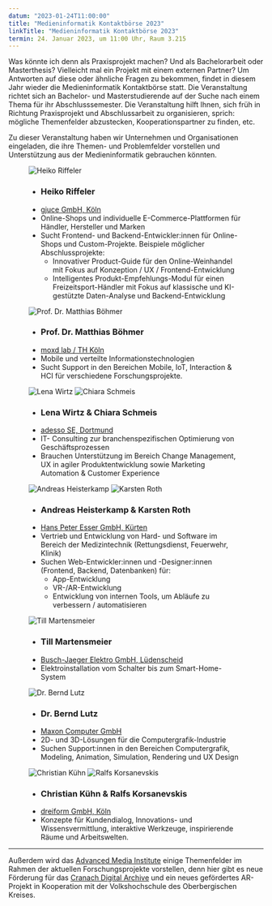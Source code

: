 ```yaml
---
datum: "2023-01-24T11:00:00"
title: "Medieninformatik Kontaktbörse 2023"
linkTitle: "Medieninformatik Kontaktbörse 2023"
termin: 24. Januar 2023, um 11:00 Uhr, Raum 3.215
---
```


Was könnte ich denn als Praxisprojekt machen? Und als Bachelorarbeit oder Masterthesis? Vielleicht mal ein Projekt mit einem externen Partner? Um Antworten auf diese oder ähnliche Fragen zu bekommen, findet in diesem Jahr wieder die Medieninformatik Kontaktbörse statt. Die Veranstaltung richtet sich an Bachelor- und Masterstudierende auf der Suche nach einem Thema für ihr Abschlusssemester. Die Veranstaltung hilft Ihnen, sich früh in Richtung Praxisprojekt und Abschlussarbeit zu organisieren, sprich: mögliche Themenfelder abzustecken, Kooperationspartner zu finden, etc.

Zu dieser Veranstaltung haben wir Unternehmen und Organisationen eingeladen, die ihre Themen- und Problemfelder vorstellen und Unterstützung aus der Medieninformatik gebrauchen könnten.

<div class="mi-speaker-overview">

<figure class="mi-teaser-speaker speaker">
    <img src="./images/heiko.jpg" alt="Heiko Riffeler">
    <figcaption>
        <ul class="speaker-about-list">
            <li class="speaker-name"><h3>Heiko Riffeler</h3></li>
            <li><a href="https://www.gjuce.com">gjuce GmbH, Köln</a></li>
            <li>Online-Shops und individuelle E-Commerce-Plattformen für Händler, Hersteller und Marken</li>
            <li>Sucht Frontend- und Backend-Entwickler:innen für Online-Shops und Custom-Projekte. Beispiele möglicher Abschlussprojekte:  
                <ul>
                    <li>Innovativer Product-Guide für den Online-Weinhandel mit Fokus auf Konzeption / UX / Frontend-Entwicklung</li>
                    <li>Intelligentes Produkt-Empfehlungs-Modul für einen Freizeitsport-Händler mit Fokus auf klassische und KI-gestützte Daten-Analyse und Backend-Entwicklung</li>
                </ul>
            </li>
        </ul>
    </figcaption>
</figure>

<figure class="mi-teaser-speaker speaker">
    <img src="./images/matthias.jpeg" alt="Prof. Dr. Matthias Böhmer">
    <figcaption>
        <ul class="speaker-about-list">
            <li class="speaker-name"><h3>Prof. Dr. Matthias Böhmer</h3></li>
            <li><a href="https://moxd.io">moxd lab / TH Köln</a></li>
            <li>Mobile und verteilte Informationstechnologien</li>
            <li>Sucht Support in den Bereichen Mobile, IoT, Interaction & HCI für verschiedene Forschungsprojekte.</li>
        </ul>
    </figcaption>
</figure>

<figure class="mi-teaser-speaker speaker">
    <div class="speaker-row">
        <img src="./images/lena.jpg" alt="Lena Wirtz">
        <img src="./images/chiara.jpg" alt="Chiara Schmeis">
    </div>
    <figcaption>
        <ul class="speaker-about-list">
            <li class="speaker-name"><h3>Lena Wirtz & Chiara Schmeis</h3></li>
            <li><a href="https://www.adesso.de/de/index.jsp">adesso SE, Dortmund</a></li>
            <li>IT- Consulting zur branchenspezifischen Optimierung von Geschäftsprozessen</li>
            <li>Brauchen Unterstützung im Bereich Change Management, UX in agiler Produktentwicklung sowie Marketing Automation & Customer Experience</li>
        </ul>
    </figcaption>
</figure>

<figure class="mi-teaser-speaker speaker">
    <div class="speaker-row">
        <img src="./images/andreas.jpg" alt="Andreas Heisterkamp">
        <img src="./images/karsten.jpg" alt="Karsten Roth">
    </div>
    <figcaption>
        <ul class="speaker-about-list">
            <li class="speaker-name"><h3>Andreas Heisterkamp & Karsten Roth</h3></li>
            <li><a href="https://www.defi-esser.de">Hans Peter Esser GmbH, Kürten</a></li>
            <li>Vertrieb und Entwicklung von Hard- und Software im Bereich der Medizintechnik (Rettungsdienst, Feuerwehr, Klinik)</li>
            <li>Suchen Web-Entwickler:innen und -Designer:innen (Frontend, Backend, Datenbanken) für:
                <ul>
                    <li>App-Entwicklung</li>
                    <li>VR-/AR-Entwicklung</li>
                    <li>Entwicklung von internen Tools, um Abläufe zu verbessern / automatisieren </li>
                </ul>
            </li>
        </ul>
    </figcaption>
</figure>

<figure class="mi-teaser-speaker speaker">
    <img src="./images/till.jpg" alt="Till Martensmeier">
    <figcaption>
        <ul class="speaker-about-list">
            <li class="speaker-name"><h3>Till Martensmeier</h3></li>
            <li><a href="https://www.busch-jaeger.de">Busch-Jaeger Elektro GmbH, Lüdenscheid</a></li>
            <li>Elektroinstallation vom Schalter bis zum Smart-Home-System</li>
        </ul>
    </figcaption>
</figure>

<figure class="mi-teaser-speaker speaker">
    <img src="./images/bernd.jpg" alt="Dr. Bernd Lutz">
    <figcaption>
        <ul class="speaker-about-list">
            <li class="speaker-name"><h3>Dr. Bernd Lutz</h3></li>
            <li><a href="https://www.maxon.net">Maxon Computer GmbH</a></li>
            <li>2D- und 3D-Lösungen für die Computergrafik-Industrie</li>
            <li>Suchen Support:innen in den Bereichen Computergrafik, Modeling, Animation, Simulation, Rendering und UX Design</li>
        </ul>
    </figcaption>
</figure>

<figure class="mi-teaser-speaker speaker">
    <div class="speaker-row">
        <img src="./images/christian.jpg" alt="Christian Kühn">
        <img src="./images/ralfs.jpg" alt="Ralfs Korsanevskis">
    </div>
    <figcaption>
        <ul class="speaker-about-list">
            <li class="speaker-name"><h3>Christian Kühn & Ralfs Korsanevskis</h3></li>
            <li><a href="https://www.dreiform.de">dreiform GmbH, Köln</a></li>
            <li>Konzepte für Kundendialog, Innovations- und Wissensvermittlung, interaktive Werkzeuge, inspirierende Räume und Arbeitswelten.</li>
        </ul>
    </figcaption>
</figure>

</div>

---


Außerdem wird das [Advanced Media Institute](https://www.th-koeln.de/informatik-und-ingenieurwissenschaften/advanced-media-institute_69153.php) einige Themenfelder im Rahmen der aktuellen Forschungsprojekte vorstellen, denn hier gibt es neue Förderung für das [Cranach Digital Archive](https://lucascranach.org) und ein neues gefördertes AR-Projekt in Kooperation mit der Volkshochschule des Oberbergischen Kreises.
